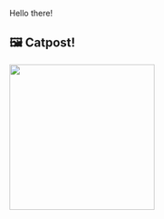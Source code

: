 Hello there!



## 🖼️ Catpost!

<sub>
    <img src="https://cdn2.thecatapi.com/images/ebn.jpg" height="256">
</sub>

